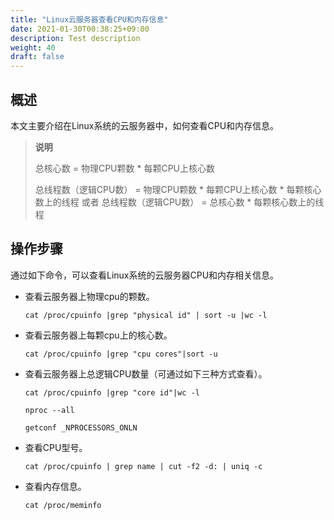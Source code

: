 ```yaml
---
title: "Linux云服务器查看CPU和内存信息"
date: 2021-01-30T00:38:25+09:00
description: Test description
weight: 40
draft: false
---
```


## **概述**

本文主要介绍在Linux系统的云服务器中，如何查看CPU和内存信息。

>**说明**
>
>总核心数 = 物理CPU颗数 * 每颗CPU上核心数
>
>总线程数（逻辑CPU数） = 物理CPU颗数 * 每颗CPU上核心数 * 每颗核心数上的线程  或者 总线程数（逻辑CPU数） = 总核心数 * 每颗核心数上的线程

## 操作步骤

通过如下命令，可以查看Linux系统的云服务器CPU和内存相关信息。

- 查看云服务器上物理cpu的颗数。

  ```
  cat /proc/cpuinfo |grep "physical id" | sort -u |wc -l
  ```

- 查看云服务器上每颗cpu上的核心数。

  ```
  cat /proc/cpuinfo |grep "cpu cores"|sort -u
  ```

- 查看云服务器上总逻辑CPU数量（可通过如下三种方式查看）。

  ```
  cat /proc/cpuinfo |grep "core id"|wc -l
  ```

  ```
  nproc --all
  ```

  ```
  getconf _NPROCESSORS_ONLN
  ```

- 查看CPU型号。

  ```
  cat /proc/cpuinfo | grep name | cut -f2 -d: | uniq -c
  ```

- 查看内存信息。

  ```
  cat /proc/meminfo
  ```

